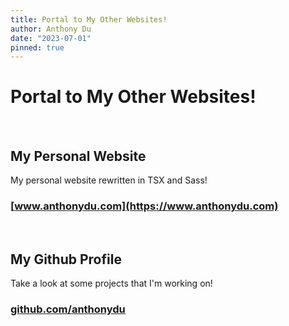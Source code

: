 ```yaml
---
title: Portal to My Other Websites!
author: Anthony Du
date: "2023-07-01"
pinned: true
---
```


# Portal to My Other Websites!

<br>

## My Personal Website 

My personal website rewritten in TSX and Sass!

### [www.anthonydu.com](https://www.anthonydu.com)

<br>

## My Github Profile

Take a look at some projects that I'm working on!

### [github.com/anthonydu](https://github.com/anthonydu)